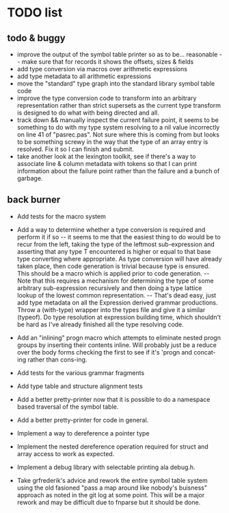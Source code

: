 # TODO list
## todo & buggy
- improve the output of the symbol table printer so as to be... reasonable
  -- make sure that for records it shows the offsets, sizes & fields
- add type conversion via macros over arithmetic expressions
- add type metadata to all arithmetic expressions
- move the "standard" type graph into the standard library symbol table code
- improve the type conversion code to transform into an arbitrary
  representation rather than strict supersets as the current type transform is
  designed to do what with being directed and all.
- track down && manually inspect the current failure point, it seems to be
  something to do with my type system resolving to a nil value incorrectly on
  line 41 of "pasrec.pas". Not sure where this is coming from but looks to be
  something screwy in the way that the type of an array entry is resolved. Fix
  it so I can finish and submit.
- take another look at the lexington toolkit, see if there's a way to
  associate line & column metadata with tokens so that I can print information
  about the failure point rather than the failure and a bunch of garbage.


## back burner
- Add tests for the macro system

- Add a way to determine whether a type conversion is required and perform it if so
  -- it seems to me that the easiest thing to do would be to recur from the left, taking
     the type of the leftmost sub-expression and asserting that any type T encountered is
     higher or equal to that base type converting where appropriate. As type conversion
     will have already taken place, then code generation is trivial because type is ensured.
     This should be a macro which is applied prior to code generation.
  -- Note that this requires a mechanism for determining the type of some
     arbitrary sub-expression recursively and then doing a type lattice lookup
     of the lowest common representation.
     -- That's dead easy, just add type metadata on all the Expression derived
        grammar productions. Throw a (with-type) wrapper into the types file and
        give it a similar (typeof). Do type resolution at expression building
        time, which shouldn't be hard as I've already finished all the type
        resolving code.

- Add an "inlining" progn macro which attempts to eliminate nested progn groups
  by inserting their contents inline. Will probably just be a reduce over the
  body forms checking the first to see if it's 'progn and concat-ing rather
  than cons-ing.

- Add tests for the various grammar fragments

- Add type table and structure alignment tests

- Add a better pretty-printer now that it is possible to do a namespace based traversal of the symbol table.
- Add a better pretty-printer for code in general.

- Implement a way to dereference a pointer type
- Implement the nested dereference operation required for struct and array access to work as expected.

- Implement a debug library with selectable printing ala debug.h.

- Take grfrederik's advice and rework the entire symbol table system using the
  old fasioned "pass a map around like nobody's buisness" approach as noted in
  the git log at some point. This will be a major rework and may be difficult
  due to fnparse but it should be done.
